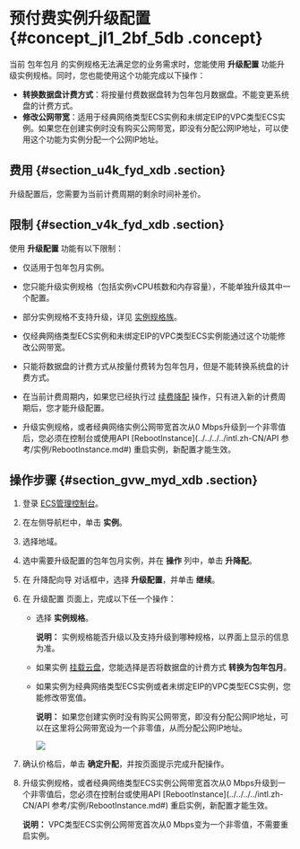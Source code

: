 # 预付费实例升级配置 {#concept_jl1_2bf_5db .concept}

当前 包年包月 的实例规格无法满足您的业务需求时，您能使用 **升级配置** 功能升级实例规格。同时，您也能使用这个功能完成以下操作：

-   **转换数据盘计费方式**：将按量付费数据盘转为包年包月数据盘。不能变更系统盘的计费方式。
-   **修改公网带宽**：适用于经典网络类型ECS实例和未绑定EIP的VPC类型ECS实例。如果您在创建实例时没有购买公网带宽，即没有分配公网IP地址，可以使用这个功能为实例分配一个公网IP地址。

## 费用 {#section_u4k_fyd_xdb .section}

升级配置后，您需要为当前计费周期的剩余时间补差价。

## 限制 {#section_v4k_fyd_xdb .section}

使用 **升级配置** 功能有以下限制：

-   仅适用于包年包月实例。

-   您只能升级实例规格（包括实例vCPU核数和内存容量），不能单独升级其中一个配置。

-   部分实例规格不支持升级，详见 [实例规格族](../../../../intl.zh-CN/产品简介/实例规格族.md#)。

-   仅经典网络类型ECS实例和未绑定EIP的VPC类型ECS实例能通过这个功能修改公网带宽。

-   只能将数据盘的计费方式从按量付费转为包年包月，但是不能转换系统盘的计费方式。

-   在当前计费周期内，如果您已经执行过 [续费降配](../../../../intl.zh-CN/产品定价/续费实例/续费降配.md#) 操作，只有进入新的计费周期后，您才能升级配置。

-   升级实例规格，或者经典网络实例公网带宽首次从0 Mbps升级到一个非零值后，您必须在控制台或使用API [RebootInstance](../../../../intl.zh-CN/API 参考/实例/RebootInstance.md#) 重启实例，新配置才能生效。


## 操作步骤 {#section_gvw_myd_xdb .section}

1.  登录 [ECS管理控制台](https://ecs.console.aliyun.com/?spm=a2c4g.11186623.2.9.FNEORG#/home)。
2.  在左侧导航栏中，单击 **实例**。
3.  选择地域。
4.  选中需要升级配置的包年包月实例，并在 **操作** 列中，单击 **升降配**。
5.  在 升降配向导 对话框中，选择 **升级配置**，并单击 **继续**。
6.  在 升级配置 页面上，完成以下任一个操作：
    -   选择 **实例规格**。

        **说明：** 实例规格能否升级以及支持升级到哪种规格，以界面上显示的信息为准。

    -   如果实例 [挂载云盘](intl.zh-CN/用户指南/云盘/挂载云盘.md#)，您能选择是否将数据盘的计费方式 **转换为包年包月**。

    -   如果实例为经典网络类型ECS实例或者未绑定EIP的VPC类型ECS实例，您能修改带宽值。

        **说明：** 如果您创建实例时没有购买公网带宽，即没有分配公网IP地址，可以在这里将公网带宽设为一个非零值，从而分配公网IP地址。

        ![](http://static-aliyun-doc.oss-cn-hangzhou.aliyuncs.com/assets/img/9643/5422_zh-CN.png)

7.  确认价格后，单击 **确定升配**，并按页面提示完成升配操作。
8.  升级实例规格，或者经典网络类型ECS实例公网带宽首次从0 Mbps升级到一个非零值后，您必须在控制台或使用API [RebootInstance](../../../../intl.zh-CN/API 参考/实例/RebootInstance.md#) 重启实例，新配置才能生效。

    **说明：** VPC类型ECS实例公网带宽首次从0 Mbps变为一个非零值，不需要重启实例。


